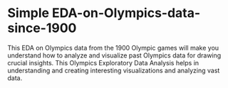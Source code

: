 # Simple EDA-on-Olympics-data-since-1900
This EDA on Olympics data from the 1900 Olympic games will make you understand how to analyze and visualize past Olympics data for drawing crucial insights. This Olympics Exploratory Data Analysis helps in understanding and creating interesting visualizations and analyzing vast data.
